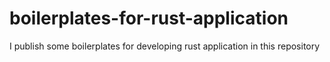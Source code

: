 # boilerplates-for-rust-application
I publish some boilerplates for developing rust application in this repository
